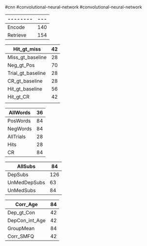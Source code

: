#cnn #convolutional-neural-network #convolutional-neural-network 

| --------    | --- |
| ----------- | --- |
| Encode      | 140 |
| Retrieve    | 154 |

| Hit_gt_miss       | 42  |
| ----------------- | --- |
| Miss_gt_baseline  | 28  |
| Neg_gt_Pos        | 70  |
| Trial_gt_baseline | 28  |
| CR_gt_baseline    | 28  |
| Hit_gt_baseline   | 56  |
| Hit_gt_CR         | 42  |
|                   |     |

| AllWords  | 36  |
| --------- | --- |
| PosWords  | 84  |
| NegWords  | 84  |
| AllTrials | 28  |
| Hits      | 28  |
| CR        | 84  |

| AllSubs      | 84  |
| ------------ | --- |
| DepSubs      | 126 |
| UnMedDepSubs | 63  |
| UnMedSubs    | 84  |

| Corr_Age       | 84  |
| -------------- | --- |
| Dep_gt_Con     | 42  |
| DepCon_int_Age | 42  |
| GroupMean      | 84  |
| Corr_SMFQ      | 42  |


